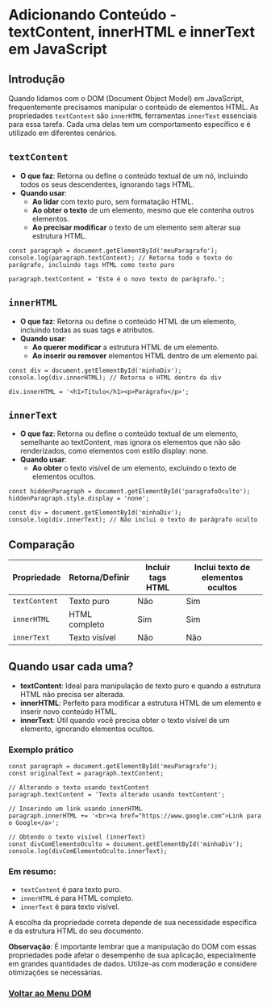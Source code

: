 # Adicionando Conteúdo - textContent, innerHTML e innerText em JavaScript

## Introdução

Quando lidamos com o DOM (Document Object Model) em JavaScript, frequentemente precisamos manipular o conteúdo de elementos HTML. As propriedades `textContent` são `innerHTML` ferramentas `innerText` essenciais para essa tarefa. Cada uma delas tem um comportamento específico e é utilizado em diferentes cenários.

## `textContent`

- **O que faz**: Retorna ou define o conteúdo textual de um nó, incluindo todos os seus descendentes, ignorando tags HTML.
- **Quando usar**:
    - **Ao lidar** com texto puro, sem formatação HTML.
    - **Ao obter o texto** de um elemento, mesmo que ele contenha outros elementos.
    - **Ao precisar modificar** o texto de um elemento sem alterar sua estrutura HTML.

```
const paragraph = document.getElementById('meuParagrafo');
console.log(paragraph.textContent); // Retorna todo o texto do parágrafo, incluindo tags HTML como texto puro

paragraph.textContent = 'Este é o novo texto do parágrafo.';
```

## `innerHTML`

- **O que faz**: Retorna ou define o conteúdo HTML de um elemento, incluindo todas as suas tags e atributos.
- **Quando usar**:
    - **Ao querer modificar** a estrutura HTML de um elemento.
    - **Ao inserir ou remover** elementos HTML dentro de um elemento pai.

```
const div = document.getElementById('minhaDiv');
console.log(div.innerHTML); // Retorna o HTML dentro da div

div.innerHTML = '<h1>Título</h1><p>Parágrafo</p>';
```

## `innerText`

- **O que faz**: Retorna ou define o conteúdo textual de um elemento, semelhante ao textContent, mas ignora os elementos que não são renderizados, como elementos com estilo display: none.
- **Quando usar**:
    - **Ao obter** o texto visível de um elemento, excluindo o texto de elementos ocultos.

```
const hiddenParagraph = document.getElementById('paragrafoOculto');
hiddenParagraph.style.display = 'none';

const div = document.getElementById('minhaDiv');
console.log(div.innerText); // Não inclui o texto do parágrafo oculto
```

## Comparação
|**Propriedade**|	**Retorna/Definir**|	**Incluir tags HTML**|	**Inclui texto de elementos ocultos**|
|-----|---------|----------|---------|
|`textContent`|	Texto puro|	Não	|Sim|
|`innerHTML`|	HTML completo|	Sim	|Sim|
|`innerText`|	Texto visível|	Não|	Não|

## Quando usar cada uma?

- **textContent**: Ideal para manipulação de texto puro e quando a estrutura HTML não precisa ser alterada.
- **innerHTML**: Perfeito para modificar a estrutura HTML de um elemento e inserir novo conteúdo HTML.
- **innerText**: Útil quando você precisa obter o texto visível de um elemento, ignorando elementos ocultos.

### Exemplo prático

```
const paragraph = document.getElementById('meuParagrafo');
const originalText = paragraph.textContent;

// Alterando o texto usando textContent
paragraph.textContent = 'Texto alterado usando textContent';

// Inserindo um link usando innerHTML
paragraph.innerHTML += '<br><a href="https://www.google.com">Link para o Google</a>';

// Obtendo o texto visível (innerText)
const divComElementoOculto = document.getElementById('minhaDiv');
console.log(divComElementoOculto.innerText);
```

### Em resumo:

- `textContent` é para texto puro.
- `innerHTML` é para HTML completo.
- `innerText` é para texto visível.

A escolha da propriedade correta depende de sua necessidade específica e da estrutura HTML do seu documento.

**Observação**: É importante lembrar que a manipulação do DOM com essas propriedades pode afetar o desempenho de sua aplicação, especialmente em grandes quantidades de dados. Utilize-as com moderação e considere otimizações se necessárias.

### [Voltar ao Menu DOM](./menu.md)
